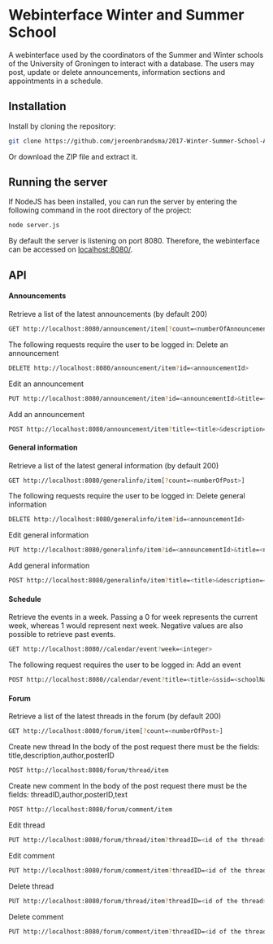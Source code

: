 # Webinterface Winter and Summer School

A webinterface used by the coordinators of the Summer and Winter schools of the University of Groningen to interact with a database. The users may post, update or delete announcements, information sections and appointments in a schedule. 

## Installation
Install by cloning the repository:
```bash
git clone https://github.com/jeroenbrandsma/2017-Winter-Summer-School-App.git
```
Or download the ZIP file and extract it.
## Running the server
If NodeJS has been installed, you can run the server by entering the following command in the root directory of the project:
```bash
node server.js
```

By default the server is listening on port 8080. Therefore, the webinterface can be accessed on [localhost:8080/](localhost:8080/).



## API
#### Announcements
Retrieve a list of the latest announcements (by default 200)
```bash
GET http://localhost:8080/announcement/item[?count=<numberOfAnnouncements>]
```
The following requests require the user to be logged in:
Delete an announcement
```bash
DELETE http://localhost:8080/announcement/item?id=<announcementId>
```
Edit an announcement
```bash
PUT http://localhost:8080/announcement/item?id=<announcementId>&title=<newTitle>&description=<newDescription>
```
Add an announcement
```bash
POST http://localhost:8080/announcement/item?title=<title>&description=<description>
```
#### General information
Retrieve a list of the latest general information (by default 200)
```bash
GET http://localhost:8080/generalinfo/item[?count=<numberOfPost>]
```
The following requests require the user to be logged in:
Delete general information
```bash
DELETE http://localhost:8080/generalinfo/item?id=<announcementId>
```
Edit general information
```bash
PUT http://localhost:8080/generalinfo/item?id=<announcementId>&title=<newTitle>&description=<newDescription>
```
Add general information
```bash
POST http://localhost:8080/generalinfo/item?title=<title>&description=<description>
```
#### Schedule
Retrieve the events in a week. Passing a 0 for week represents the current week, whereas 1 would represent next week. Negative values are also possible to retrieve past events.
```bash
GET http://localhost:8080//calendar/event?week=<integer>
```
The following request requires the user to be logged in:
Add an event
```bash
POST http://localhost:8080//calendar/event?title=<title>&ssid=<schoolName>&date=<date>&startHour=<startingHour>&startMinute=<startingMinute>&endHour=<endingHour>&endMinute=<endingMinute>
```
#### Forum
Retrieve a list of the latest threads in the forum (by default 200)
```bash
GET http://localhost:8080/forum/item[?count=<numberOfPost>]
```
Create new thread
In the body of the post request there must be the fields: title,description,author,posterID
```bash
POST http://localhost:8080/forum/thread/item
```

Create new comment
In the body of the post request there must be the fields: threadID,author,posterID,text
```bash
POST http://localhost:8080/forum/comment/item
```
Edit thread
```bash
PUT http://localhost:8080/forum/thread/item?threadID=<id of the thread>&title=<new title>&description=<new description>
```
Edit comment
```bash
PUT http://localhost:8080/forum/comment/item?threadID=<id of the thread>&arrayPos=<position of the comment in arr>&text=<edited text>
```
Delete thread
```bash
PUT http://localhost:8080/forum/thread/item?threadID=<id of the thread>
```
Delete comment
```bash
PUT http://localhost:8080/forum/comment/item?threadID=<id of the thread>&arrayPos=<position of the comment in array>
```
